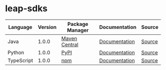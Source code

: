 # leap-sdks

|Language|Version|Package Manager|Documentation|Source|
|-|-|-|-|-|
|Java|1.0.0|[Maven Central](https://central.sonatype.com/artifact/com.konfigthis.leap/leap-java-sdk/1.0.0)|[Documentation](https://github.com/konfig-dev/leap-sdks/tree/main/sdks/java/README.md)|[Source](https://github.com/konfig-dev/leap-sdks/tree/main/sdks/java)|
|Python|1.0.0|[PyPI](https://pypi.org/project/leap-python-sdk/1.0.0)|[Documentation](https://github.com/konfig-dev/leap-sdks/tree/main/sdks/python/README.md)|[Source](https://github.com/konfig-dev/leap-sdks/tree/main/sdks/python)|
|TypeScript|1.0.0|[npm](https://www.npmjs.com/package/@leap-ai/sdk/v/1.0.0)|[Documentation](https://github.com/konfig-dev/leap-sdks/tree/main/sdks/typescript/README.md)|[Source](https://github.com/konfig-dev/leap-sdks/tree/main/sdks/typescript)|